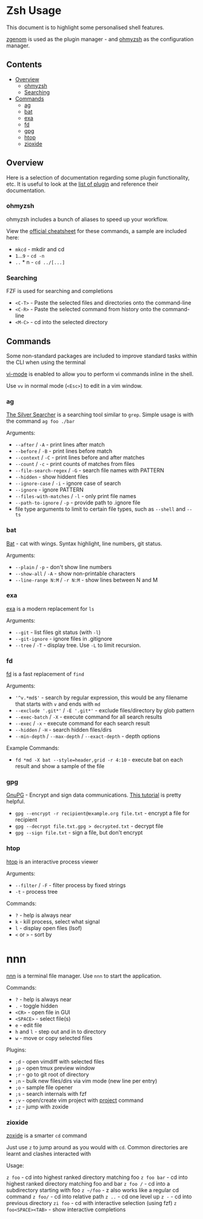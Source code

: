 # Zsh Usage

This document is to highlight some personalised shell features.

[zgenom](https://github.com/jandamm/zgenom) is used as the plugin manager - and [ohmyzsh](https://github.com/ohmyzsh/ohmyzsh/) as the configuration manager.

## Contents

<!-- vim-md-toc format=bullets ignore=^Contents$ -->
* [Overview](#overview)
  * [ohmyzsh](#ohmyzsh)
  * [Searching](#searching)
* [Commands](#commands)
  * [ag](#ag)
  * [bat](#bat)
  * [exa](#exa)
  * [fd](#fd)
  * [gpg](#gpg)
  * [htop](#htop)
  * [zioxide](#zioxide)
<!-- vim-md-toc END -->

## Overview

Here is a selection of documentation regarding some plugin functionality, etc. It is useful to look at the [list of plugin](./.zsh/plugins.zsh) and reference their documentation.

### ohmyzsh

ohmyzsh includes a bunch of aliases to speed up your workflow.

View the [official cheatsheet](https://github.com/ohmyzsh/ohmyzsh/wiki/Cheatsheet) for these commands, a sample are included here:

- `mkcd` - mkdir and cd
- `1`...`9` - `cd -n`
- `..` * n - `cd ../[...]`

### Searching

FZF is used for searching and completions

- `<C-T>` - Paste the selected files and directories onto the command-line
- `<C-R>` - Paste the selected command from history onto the command-line
- `<M-C>` - cd into the selected directory

## Commands

Some non-standard packages are included to improve standard tasks within the CLI when using the terminal

[vi-mode](https://github.com/ohmyzsh/ohmyzsh/tree/master/plugins/vi-mode) is enabled to allow you to perform vi commands inline in the shell.

Use `vv` in normal mode (`<Esc>`) to edit in a vim window.

### ag

[The Silver Searcher](https://github.com/ggreer/the_silver_searcher) is a searching tool similar to `grep`. Simple usage is with the command `ag foo ./bar`

Arguments:

- `--after` / `-A` - print lines after match
- `--before` / `-B` - print lines before match
- `--context` / `-C` - print lines before and after matches
- `--count` / `-c` - print counts of matches from files
- `--file-search-regex` / `-G` - search file names with PATTERN
- `--hidden` - show hiddent files
- `--ignore-case` / `-i` - ignore case of search
- `--ignore` - ignore PATTERN
- `--files-with-matches` / `-l` - only print file names
- `--path-to-ignore` / `-p` - provide path to .ignore file
- file type arguments to limit to certain file types, such as `--shell` and `--ts`

### bat

[Bat](https://github.com/sharkdp/bat) - cat with wings. Syntax highlight, line numbers, git status.

Arguments:

- `--plain` / `-p` - don't show line numbers
- `--show-all` / `-A` - show non-printable characters
- `--line-range N:M` / `-r N:M` - show lines between N and M

### exa

[exa](https://github.com/ogham/exa) is a modern replacement for `ls`

Arguments:

- `--git` - list files git status (with `-l`)
- `--git-ignore` - ignore files in .gitignore
- `--tree` / `-T` - display tree. Use `-L` to limit recursion.

### fd

[fd](https://github.com/sharkdp/fd) is a fast replacement of `find`

Arguments:

- `'^v.*md$'` - search by regular expression, this would be any filename that starts with `v` and ends with `md`
- `--exclude '.git*'` / `-E '.git*'` - exclude files/directory by glob pattern
- `--exec-batch` / `-X` - execute command for all search results
- `--exec` / `-x` - execute command for each search result
- `--hidden` / `-H` - search hidden files/dirs
- `--min-depth` / `--max-depth` / `--exact-depth` - depth options

Example Commands:

- `fd *md -X bat --style=header,grid -r 4:10` - execute bat on each result and show a sample of the file

### gpg

[GnuPG](https://gnupg.org/) - Encrypt and sign data communications. [This tutorial](https://www.devdungeon.com/content/gpg-tutorial) is pretty helpful.


- `gpg --encrypt -r recipient@example.org file.txt` - encrypt a file for recipient
- `gpg --decrypt file.txt.gpg > decrypted.txt` - decrypt file
- `gpg --sign file.txt` - sign a file, but don't encrypt

### htop

[htop](https://github.com/htop-dev/htop) is an interactive process viewer

Arguments:

- `--filter` / `-F` - filter process by fixed strings
- `-t` - process tree

Commands:

- `?` - help is always near
- `k` - kill process, select what signal
- `l` - display open files (lsof)
- `<` or `>` - sort by

# nnn

[nnn](https://github.com/jarun/nnn) is a terminal file manager. Use `nnn` to start the application.

Commands:

- `?` - help is always near
- `.` - toggle hidden
- `<CR>` - open file in GUI
- `<SPACE>` - select file(s)
- `e` - edit file
- `h` and `l` - step out and in to directory
- `w` - move or copy selected files

Plugins:

- `;d` - open vimdiff with selected files
- `;p` - open tmux preview window
- `;r` - go to git root of directory
- `;n` - bulk new files/dirs via vim mode (new line per entry)
- `;o` - sample file opener
- `;s` - search internals with fzf
- `;v` - open/create vim project with [project](../bin/project) command
- `;z` - jump with zoxide

### zioxide

[zoxide](https://github.com/ajeetdsouza/zoxide) is a smarter `cd` command

Just use `z` to jump around as you would with `cd`. Common directories are learnt and clashes interacted with

Usage:

`z foo` - cd into highest ranked directory matching foo
`z foo bar` - cd into highest ranked directory matching foo and bar
`z foo /` - cd into a subdirectory starting with foo
`z ~/foo` - z also works like a regular cd command
`z foo/` - cd into relative path
`z ..` - cd one level up
`z -` - cd into previous directory
`zi foo` - cd with interactive selection (using fzf)
`z foo<SPACE><TAB>` - show interactive completions
